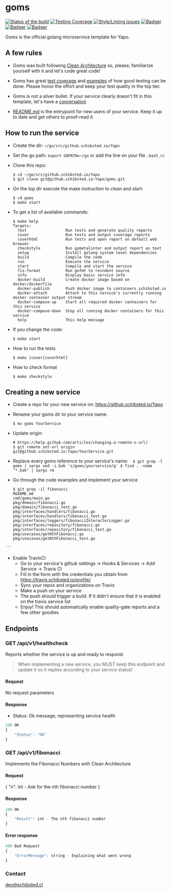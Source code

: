 # goms

<!-- Badger start badges -->
[![Status of the build](https://badger.spt-engprod-pro.schibsted.io/badge/travis/Yapo/goms)](https://travis.schibsted.io/Yapo/goms)
[![Testing Coverage](https://badger.spt-engprod-pro.schibsted.io/badge/coverage/Yapo/goms)](https://reports.spt-engprod-pro.schibsted.io/#/Yapo/goms?branch=master&type=push&daterange&daterange)
[![Style/Linting issues](https://badger.spt-engprod-pro.schibsted.io/badge/issues/Yapo/goms)](https://reports.spt-engprod-pro.schibsted.io/#/Yapo/goms?branch=master&type=push&daterange&daterange)
[![Badger](https://badger.spt-engprod-pro.schibsted.io/badge/flaky_tests/Yapo/goms)](https://databulous.spt-engprod-pro.schibsted.io/test/flaky/Yapo/goms)
[![Badger](https://badger.spt-engprod-pro.schibsted.io/badge/quality_index/Yapo/goms)](https://databulous.spt-engprod-pro.schibsted.io/quality/repo/Yapo/goms)
[![Badger](https://badger.spt-engprod-pro.schibsted.io/badge/engprod/Yapo/goms)](https://github.schibsted.io/spt-engprod/badger)
<!-- Badger end badges -->

Goms is the official golang microservice template for Yapo.

## A few rules

* Goms was built following [Clean Architecture](https://www.amazon.com/Clean-Architecture-Craftsmans-Software-Structure/dp/0134494164) so, please, familiarize yourself with it and let's code great code!

* Goms has great [test coverage](https://quality-gate.schibsted.io/#/Yapo/goms) and [examples](https://github.schibsted.io/Yapo/goms/search?l=Go&q=func+Test&type=&utf8=%E2%9C%93) of how good testing can be done. Please honor the effort and keep your test quality in the top tier.

* Goms is not a silver bullet. If your service clearly doesn't fit in this template, let's have a [conversation](mailto:dev@schibsted.cl)

* [README.md](README.md) is the entrypoint for new users of your service. Keep it up to date and get others to proof-read it.

## How to run the service

* Create the dir: `~/go/src/github.schibsted.io/Yapo`

* Set the go path: `export GOPATH=~/go` or add the line on your file `.bash_rc`

* Clone this repo:

  ```
  $ cd ~/go/src/github.schibsted.io/Yapo
  $ git clone git@github.schibsted.io:Yapo/goms.git
  ```

* On the top dir execute the make instruction to clean and start:

  ```
  $ cd goms
  $ make start
  ```

* To get a list of available commands:

  ```
  $ make help
  Targets:
    test                 Run tests and generate quality reports
    cover                Run tests and output coverage reports
    coverhtml            Run tests and open report on default web browser
    checkstyle           Run gometalinter and output report as text
    setup                Install golang system level dependencies
    build                Compile the code
    run                  Execute the service
    start                Compile and start the service
    fix-format           Run gofmt to reindent source
    info                 Display basic service info
    docker-build         Create docker image based on docker/dockerfile
    docker-publish       Push docker image to containers.schibsted.io
    docker-attach        Attach to this service's currently running docker container output stream
    docker-compose-up    Start all required docker containers for this service
    docker-compose-down  Stop all running docker containers for this service
    help                 This help message
  ```

* If you change the code:

  ```
  $ make start
  ```

* How to run the tests

  ```
  $ make [cover|coverhtml]
  ```

* How to check format

  ```
  $ make checkstyle
  ```
  

## Creating a new service

* Create a repo for your new service on: https://github.schibsted.io/Yapo
* Rename your goms dir to your service name:
  ```
  $ mv goms YourService
  ```
* Update origin: 
  ```
  # https://help.github.com/articles/changing-a-remote-s-url/
  $ git remote set-url origin git@github.schibsted.io:Yapo/YourService.git
  ```

* Replace every goms reference to your service's name:
  ```
  $ git grep -l goms | xargs sed -i.bak 's/goms/yourservice/g'
  $ find . -name "*.bak" | xargs rm
  ```

* Go through the code examples and implement your service
  ```
  $ git grep -il fibonacci
  README.md
  cmd/goms/main.go
  pkg/domain/fibonacci.go
  pkg/domain/fibonacci_test.go
  pkg/interfaces/handlers/fibonacci.go
  pkg/interfaces/handlers/fibonacci_test.go
  pkg/interfaces/loggers/fibonacciInteractorLogger.go
  pkg/interfaces/repository/fibonacci.go
  pkg/interfaces/repository/fibonacci_test.go
  pkg/usecases/getNthFibonacci.go
  pkg/usecases/getNthFibonacci_test.go
  ```  

* Enable TravisCI
  - Go to your service's github settings -> Hooks & Services -> Add Service -> Travis CI
  - Fill in the form with the credentials you obtain from https://travis.schibsted.io/profile/
  - Sync your repos and organizations on Travis
  - Make a push on your service
  - The push should trigger a build. If it didn't ensure that it is enabled on the travis service list
  - Enjoy! This should automatically enable quality-gate reports and a few other goodies

## Endpoints
### GET  /api/v1/healthcheck
Reports whether the service is up and ready to respond.

> When implementing a new service, you MUST keep this endpoint
and update it so it replies according to your service status!

#### Request
No request parameters

#### Response
* Status: Ok message, representing service health

```javascript
200 OK
{
	"Status": "OK"
}
```

### GET  /api/v1/fibonacci
Implements the Fibonacci Numbers with Clean Architecture

#### Request
{
	"n": int - Ask for the nth fibonacci number
}

#### Response

```javascript
200 OK
{
	"Result": int - The nth fibonacci number
}
```

#### Error response
```javascript
400 Bad Request
{
	"ErrorMessage": string - Explaining what went wrong
}
```

### Contact
dev@schibsted.cl
